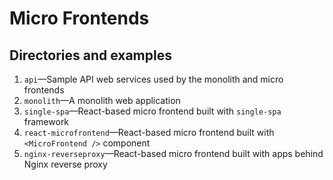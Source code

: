 # Micro Frontends

## Directories and examples

1. `api`&mdash;Sample API web services used by the monolith and micro frontends
2. `monolith`&mdash;A monolith web application
3. `single-spa`&mdash;React-based micro frontend built with `single-spa` framework
4. `react-microfrontend`&mdash;React-based micro frontend built with `<MicroFrontend />` component
5. `nginx-reverseproxy`&mdash;React-based micro frontend built with apps behind Nginx reverse proxy